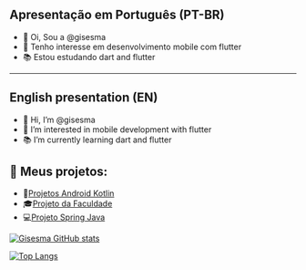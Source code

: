 ## Apresentação em Português (PT-BR)
- 👋 Oi, Sou a @gisesma
- 👀 Tenho interesse em desenvolvimento mobile com flutter
- :books: Estou estudando dart and flutter

-----------------------------------------------------------------------
## English presentation (EN)
- 👋 Hi, I’m @gisesma
- 👀 I’m interested in mobile development with flutter
- :books: I’m currently learning dart and flutter

<!---
gisesma/gisesma is a ✨ special ✨ repository because its `README.md` (this file) appears on your GitHub profile.
You can click the Preview link to take a look at your changes.
--->

## :pushpin: Meus projetos:
- :iphone:[Projetos Android Kotlin](https://github.com/gisesma/TodolistSantander)
- :mortar_board:[Projeto da Faculdade](https://github.com/gisesma/flutterappfisio)
- :computer:[Projeto Spring Java](https://github.com/gisesma/projeto-sd3)

[![Gisesma GitHub stats](https://github-readme-stats.vercel.app/api?username=gisesma&theme=vue&show_icons=true)](https://github.com/gisesma/github-readme-stats)

[![Top Langs](https://github-readme-stats.vercel.app/api/top-langs/?username=gisesma)](https://github.com/gisesma/github-readme-stats)



